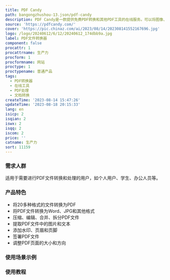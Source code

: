 ```yaml
---
title: PDF Candy
path: bangongzhushou-13.json/pdf-candy
description: PDF Candy是一款提供免费PDF转换和其他PDF工具的在线服务。可以将图像、电子书和文档转换为PDF文件，也可以将PDF文件转换为其他格式。
source: 'https://pdfcandy.com/'
cover: 'https://pic.chinaz.com/ai/2023/08/14/202308141552167696.jpg'
logo: /logo/20240612/6/12/20240612_174dbb9a.jpg
label: PDF文件转换器
component: false
procattr: 1
procattrname: 生产力
procform: 1
procformname: 网站
proctype: 1
proctypename: 普通产品
tags:
  - PDF转换器
  - 在线工具
  - PDF处理
  - 文档转换
createTime: '2023-08-14 15:47:26'
updateTime: '2023-08-18 20:15:33'
lang: en
isicp: 2
isqian: 2
iswx: 2
isqq: 2
iscom: 2
price: ''
catname: 生产力
sort: 11159
---
```




### 需求人群
适用于需要进行PDF文件转换和处理的用户，如个人用户、学生、办公人员等。

### 产品特色
- 将20多种格式的文件转换为PDF
- 将PDF文件转换为Word、JPG和其他格式
- 压缩、编辑、合并、拆分PDF文件
- 提取PDF文件中的图片和文本
- 添加水印、页眉和页脚
- 签署PDF文件
- 调整PDF页面的大小和方向

### 使用场景示例


### 使用教程


  
